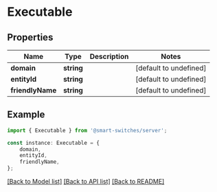 # Executable


## Properties

Name | Type | Description | Notes
------------ | ------------- | ------------- | -------------
**domain** | **string** |  | [default to undefined]
**entityId** | **string** |  | [default to undefined]
**friendlyName** | **string** |  | [default to undefined]

## Example

```typescript
import { Executable } from '@smart-switches/server';

const instance: Executable = {
    domain,
    entityId,
    friendlyName,
};
```

[[Back to Model list]](../README.md#documentation-for-models) [[Back to API list]](../README.md#documentation-for-api-endpoints) [[Back to README]](../README.md)
